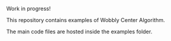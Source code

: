 Work in progress!

This repository contains examples of Wobbly Center Algorithm.

The main code files are hosted inside the examples folder.
